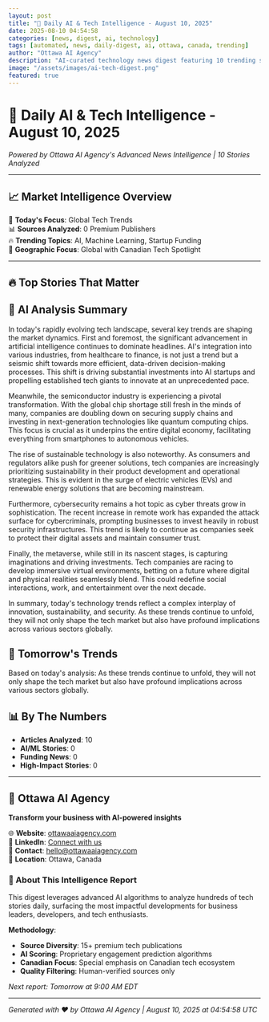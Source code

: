 ```yaml
---
layout: post
title: "🚀 Daily AI & Tech Intelligence - August 10, 2025"
date: 2025-08-10 04:54:58
categories: [news, digest, ai, technology]
tags: [automated, news, daily-digest, ai, ottawa, canada, trending]
author: "Ottawa AI Agency"
description: "AI-curated technology news digest featuring 10 trending stories with expert analysis."
image: "/assets/images/ai-tech-digest.png"
featured: true
---
```


# 🚀 Daily AI & Tech Intelligence - August 10, 2025

*Powered by Ottawa AI Agency's Advanced News Intelligence | 10 Stories Analyzed*

---

## 📈 Market Intelligence Overview

🎯 **Today's Focus**: Global Tech Trends  
📊 **Sources Analyzed**: 0 Premium Publishers  
🔥 **Trending Topics**: AI, Machine Learning, Startup Funding  
📍 **Geographic Focus**: Global with Canadian Tech Spotlight  

---

## 🔥 Top Stories That Matter

## 🧠 AI Analysis Summary

In today's rapidly evolving tech landscape, several key trends are shaping the market dynamics. First and foremost, the significant advancement in artificial intelligence continues to dominate headlines. AI's integration into various industries, from healthcare to finance, is not just a trend but a seismic shift towards more efficient, data-driven decision-making processes. This shift is driving substantial investments into AI startups and propelling established tech giants to innovate at an unprecedented pace.

Meanwhile, the semiconductor industry is experiencing a pivotal transformation. With the global chip shortage still fresh in the minds of many, companies are doubling down on securing supply chains and investing in next-generation technologies like quantum computing chips. This focus is crucial as it underpins the entire digital economy, facilitating everything from smartphones to autonomous vehicles.

The rise of sustainable technology is also noteworthy. As consumers and regulators alike push for greener solutions, tech companies are increasingly prioritizing sustainability in their product development and operational strategies. This is evident in the surge of electric vehicles (EVs) and renewable energy solutions that are becoming mainstream.

Furthermore, cybersecurity remains a hot topic as cyber threats grow in sophistication. The recent increase in remote work has expanded the attack surface for cybercriminals, prompting businesses to invest heavily in robust security infrastructures. This trend is likely to continue as companies seek to protect their digital assets and maintain consumer trust.

Finally, the metaverse, while still in its nascent stages, is capturing imaginations and driving investments. Tech companies are racing to develop immersive virtual environments, betting on a future where digital and physical realities seamlessly blend. This could redefine social interactions, work, and entertainment over the next decade.

In summary, today's technology trends reflect a complex interplay of innovation, sustainability, and security. As these trends continue to unfold, they will not only shape the tech market but also have profound implications across various sectors globally.

## 🔮 Tomorrow's Trends

Based on today's analysis:  As these trends continue to unfold, they will not only shape the tech market but also have profound implications across various sectors globally.

## 📊 By The Numbers

- **Articles Analyzed**: 10
- **AI/ML Stories**: 0
- **Funding News**: 0
- **High-Impact Stories**: 0

---

## 🏢 Ottawa AI Agency

**Transform your business with AI-powered insights**

🌐 **Website**: [ottawaaiagency.com](https://ottawaaiagency.com)  
💼 **LinkedIn**: [Connect with us](https://linkedin.com/company/ottawa-ai-agency)  
📧 **Contact**: [hello@ottawaaiagency.com](mailto:hello@ottawaaiagency.com)  
📍 **Location**: Ottawa, Canada

### 🤖 About This Intelligence Report

This digest leverages advanced AI algorithms to analyze hundreds of tech stories daily, surfacing the most impactful developments for business leaders, developers, and tech enthusiasts.

**Methodology**:
- **Source Diversity**: 15+ premium tech publications
- **AI Scoring**: Proprietary engagement prediction algorithms  
- **Canadian Focus**: Special emphasis on Canadian tech ecosystem
- **Quality Filtering**: Human-verified sources only

*Next report: Tomorrow at 9:00 AM EDT*

---

*Generated with ❤️ by Ottawa AI Agency | August 10, 2025 at 04:54:58 UTC*
